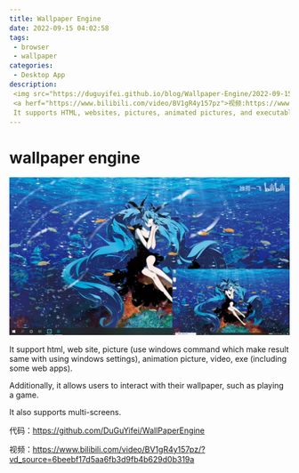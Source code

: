 ```yaml
---
title: Wallpaper Engine
date: 2022-09-15 04:02:58
tags:
 - browser
 - wallpaper
categories:
 - Desktop App
description:
 <img src="https://duguyifei.github.io/blog/Wallpaper-Engine/2022-09-15-04-14-54.png" >
 <a herf="https://www.bilibili.com/video/BV1gR4y157pz">视频:https://www.bilibili.com/video/BV1gR4y157pz</a><br />
 It supports HTML, websites, pictures, animated pictures, and executable files. Additionally, it allows users to interact with their wallpaper, such as playing a game. It also supports multi-screens.
---
```


# wallpaper engine
![](Wallpaper-Engine/2022-09-15-04-14-54.png)

It support html, web site, picture (use windows command which make result same with using windows settings), animation picture, video, exe (including some web apps). 

Additionally, it allows users to interact with their wallpaper, such as playing a game. 

It also supports multi-screens.

代码：https://github.com/DuGuYifei/WallPaperEngine

视频：https://www.bilibili.com/video/BV1gR4y157pz/?vd_source=6beebf17d5aa6fb3d9fb4b629d0b319a